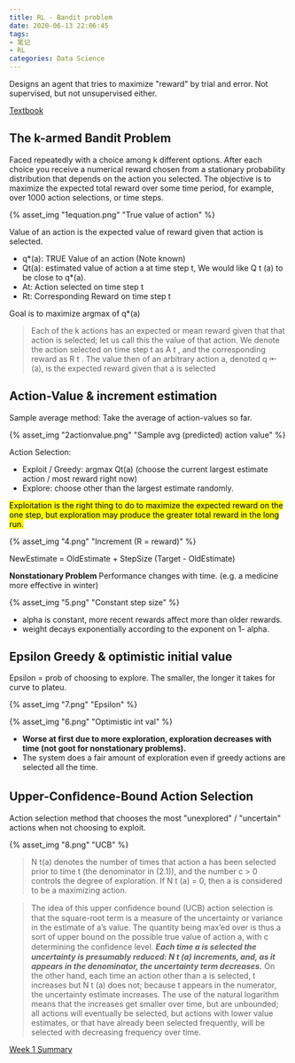 ```yaml
---
title: RL - Bandit problem
date: 2020-06-13 22:06:45
tags: 
- 笔记
- RL
categories: Data Science
---
```


<!-- ## Reinforcement Learning Notes -->

Designs an agent that tries to maximize "reward" by trial and error.
Not supervised, but not unsupervised either.

[Textbook](RL.pdf)

## The k-armed Bandit Problem

Faced repeatedly with a choice among k different options. After each choice you receive a numerical reward chosen from a stationary probability distribution that depends on the action you selected. The objective is to maximize the expected total reward over some time period, for example, over 1000 action selections, or time steps.


<!-- ![True value of action](1equation.png) -->
{% asset_img "1equation.png" "True value of action" %}

Value of an action is the expected value of reward given that action is selected.

- q*(a): TRUE Value of an action (Note known)
- Qt(a): estimated value of action a at time step t, We would like Q t (a) to be close to q*(a).
- At: Action selected on time step t
- Rt: Corresponding Reward on time step t

Goal is to maximize argmax of q*(a)

> Each of the k actions has an expected or mean reward given that that action is selected; let us call this the value of that action. We denote the action selected on time step t as A t , and the corresponding reward as R t . The value then of an arbitrary action a, denoted q ⇤ (a), is the expected reward given that a is selected

## Action-Value & increment estimation

Sample average method: Take the average of action-values so far.

<!-- ![Sample avg (predicted) action value](2actionvalue.png) -->
{% asset_img "2actionvalue.png" "Sample avg (predicted) action value" %}

<!-- ![Action value](3.png) -->

Action Selection:
- Exploit / Greedy: argmax Qt(a) (choose the current largest estimate action / most reward right now)
- Explore: choose other than the largest estimate randomly.



<mark>Exploitation is the right thing to do to maximize the expected reward on the one step, but exploration may produce the greater total reward in the long run.</mark>

<!-- ![Increment (R = reward)](4.png) -->
{% asset_img "4.png" "Increment (R = reward)" %}

NewEstimate = OldEstimate + StepSize (Target - OldEstimate)

**Nonstationary Problem**
Performance changes with time. (e.g. a medicine more effective in winter)
<!-- ![Constant step size](5.png) -->
{% asset_img "5.png" "Constant step size" %}

- alpha is constant, more recent rewards affect more than older rewards.
- weight decays exponentially according to the exponent on 1- alpha.

## Epsilon Greedy & optimistic initial value

Epsilon = prob of choosing to explore.
The smaller, the longer it takes for curve to plateu.
<!-- ![Epsilon](7.png) -->
{% asset_img "7.png" "Epsilon" %}

<!-- ![Optimistic int val](6.png) -->
{% asset_img "6.png" "Optimistic int val" %}

- **Worse at first due to more exploration, exploration decreases with time (not goot for nonstationary problems).**
- The system does a fair amount of exploration even if greedy actions are selected all the time.

## Upper-Conﬁdence-Bound Action Selection

Action selection method that chooses the most "unexplored" / "uncertain" actions when not choosing to exploit.

<!-- ![UCB](8.png) -->
{% asset_img "8.png" "UCB" %}

> N t(a) denotes the number of times that action a has been selected prior to time t (the denominator in (2.1)), and the number c > 0 controls the degree of exploration. If N t (a) = 0, then a is considered to be a maximizing action.

> The idea of this upper conﬁdence bound (UCB) action selection is that the square-root term is a measure of the uncertainty or variance in the estimate of a’s value. The quantity being max’ed over is thus a sort of upper bound on the possible true value of action a, with c determining the conﬁdence level. ***Each time a is selected the uncertainty is presumably reduced: N t (a) increments, and, as it appears in the denominator, the uncertainty term decreases.*** On the other hand, each time an action other than a is selected, t increases but N t (a) does not; because t appears in the numerator, the uncertainty estimate increases. The use of the natural logarithm means that the increases get smaller over time, but are unbounded; all actions will eventually be selected, but actions with lower value estimates, or that have already been selected frequently, will be selected with decreasing frequency over time.

[Week 1 Summary](summary.mp4)


